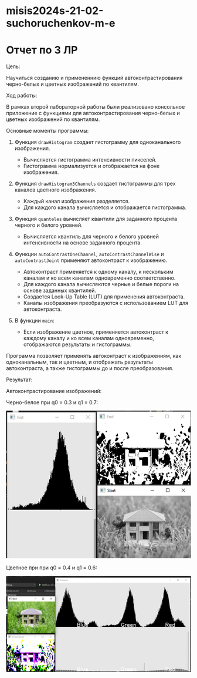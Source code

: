 # misis2024s-21-02-suchoruchenkov-m-e

# Отчет по 3 ЛР

Цель:

Научиться созданию и примененнию функций автоконтрастирования черно-белых и цветных изображений по квантилям.

Ход работы:

В рамках второй лабораторной работы были реализовано консольное приложение с функциями для автоконтрастирования черно-белых и цветных изображений по квантилям.

Основные моменты программы:

1. Функция `drawHistogram` создает гистограмму для одноканального изображения.
   - Вычисляется гистограмма интенсивности пикселей.
   - Гистограмма нормализуется и отображается на фоне изображения.

2. Функция `drawHistogram3Channels` создает гистограммы для трех каналов цветного изображения.
   - Каждый канал изображения разделяется.
   - Для каждого канала вычисляется и отображается гистограмма.

3. Функция `quanteles` вычисляет квантили для заданного процента черного и белого уровней.
   - Вычисляется квантиль для черного и белого уровней интенсивности на основе заданного процента.

4. Функции `autoContrastOneChannel`, `autoContrastChannelWise` и `autoContrastJoint` применяют автоконтраст к изображению.
   - Автоконтраст применяется к одному каналу, к нескольким каналам и ко всем каналам одновременно соответственно.
   - Для каждого канала вычисляются черные и белые пороги на основе заданных квантилей.
   - Создается Look-Up Table (LUT) для применения автоконтраста.
   - Каналы изображения преобразуются с использованием LUT для автоконтраста.

5. В функции `main`:
   - Если изображение цветное, применяется автоконтраст к каждому каналу и ко всем каналам одновременно, отображаются результаты и гистограммы.
   
Программа позволяет применять автоконтраст к изображениям, как одноканальным, так и цветным, и отображать результаты автоконтраста, а также гистограммы до и после преобразования.

Результат:

Автоконтрастирование изображений:

Черно-белое при q0 = 0.3 и q1 = 0.7:

![1](1.png "lab03")

Цветное при при q0 = 0.4 и q1 = 0.6:

![2](2.png "lab03")
